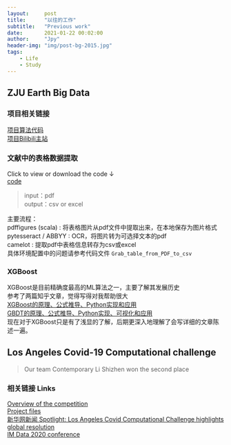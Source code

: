 ```yaml
---
layout:     post
title:      "以往的工作"
subtitle:   "Previous work"
date:       2021-01-22 00:02:00
author:     "Jpy"
header-img: "img/post-bg-2015.jpg"
tags:
    - Life
    - Study
---
```




## ZJU Earth Big Data
### 项目相关链接
[项目算法代码](https://github.com/ZJUEarthData)  
[项目Bilibili主站](https://space.bilibili.com/616904352/)  

### 文献中的表格数据提取
Click to view or download the code ↓  
[code](https://github.com/Jia-py/Grab_table_from_PDF_to_csv)    

> input：pdf  
> output：csv or excel  


主要流程：  
pdffigures  (scala) : 将表格图片从pdf文件中提取出来，在本地保存为图片格式  
pytesseract / ABBYY : OCR，将图片转为可选择文本的pdf  
camelot : 提取pdf中表格信息转存为csv或excel  
具体环境配置中的问题请参考代码文件 `Grab_table_from_PDF_to_csv`  

### XGBoost
XGBoost是目前精确度最高的ML算法之一，主要了解其发展历史  
参考了两篇知乎文章，觉得写得对我帮助很大  
[XGBoost的原理、公式推导、Python实现和应用](https://zhuanlan.zhihu.com/p/162001079)  
[GBDT的原理、公式推导、Python实现、可视化和应用](https://zhuanlan.zhihu.com/p/280222403)  
现在对于XGBoost只是有了浅显的了解，后期更深入地理解了会写详细的文章陈述一遍。  

  

## Los Angeles Covid-19 Computational challenge
> Our team Contemporary Li Shizhen won the second place  

### 相关链接 Links
[Overview of the competition](https://grmds.org/2020challenge)  
[Project files](https://grmds.org/node/729)  
[新华网新闻 Spotlight: Los Angeles Covid Computational Challenge highlights global resolution](http://www.xinhuanet.com/english/2020-06/18/c_139147313.htm)  
[IM Data 2020 conference](https://www.rmdslab.com/im-data-2020-schedule/)  